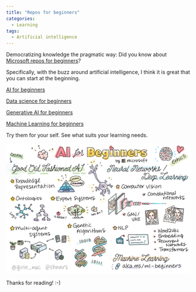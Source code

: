 ```yaml
---
title: "Repos for beginners"
categories:
  - Learning
tags:
  - Artificial intelligence
---
```


Democratizing knowledge the pragmatic way:
Did you know about [Microsoft repos for beginners](https://github.com/orgs/microsoft/repositories?q=beginners&type=all&language=&sort=)?

Specifically, with the buzz around artificial intelligence, I think it is great that you can start at the beginning.

[AI for beginners](https://github.com/microsoft/ai-for-beginners)

[Data science for beginners](https://github.com/microsoft/Data-Science-For-Beginners)

[Generative AI for beginners](https://github.com/microsoft/generative-ai-for-beginners)

[Machine Learning for beginners](https://github.com/microsoft/ML-For-Beginners)

Try them for your self. See what suits your learning needs. 

![img](../assets/images/2023-06-09-repos-for-beginners.png)

Thanks for reading! :-)
